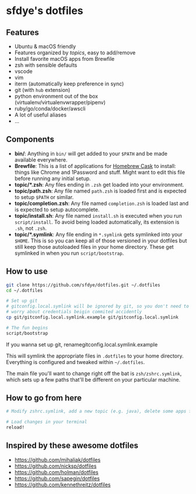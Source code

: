 # sfdye's dotfiles

## Features

- Ubuntu & macOS friendly
- Features organized by _topics_, easy to add/remove
- Install favorite macOS apps from Brewfile
- zsh with sensible defaults
- vscode
- vim
- iterm (automatically keep preference in sync)
- git (with `hub` extension)
- python environment out of the box (virtualenv/virtualenvwrapper/pipenv)
- ruby/go/conda/docker/awscli
- A lot of useful aliases
- ...

## Components

- **bin/**: Anything in `bin/` will get added to your `$PATH` and be made
  available everywhere.
- **Brewfile**: This is a list of applications for [Homebrew Cask](https://caskroom.github.io) to install: things like Chrome and 1Password and stuff. Might want to edit this file before running any initial setup.
- **topic/\*.zsh**: Any files ending in `.zsh` get loaded into your
  environment.
- **topic/path.zsh**: Any file named `path.zsh` is loaded first and is
  expected to setup `$PATH` or similar.
- **topic/completion.zsh**: Any file named `completion.zsh` is loaded
  last and is expected to setup autocomplete.
- **topic/install.sh**: Any file named `install.sh` is executed when you run `script/install`. To avoid being loaded automatically, its extension is `.sh`, not `.zsh`.
- **topic/\*.symlink**: Any file ending in `*.symlink` gets symlinked into
  your `$HOME`. This is so you can keep all of those versioned in your dotfiles
  but still keep those autoloaded files in your home directory. These get
  symlinked in when you run `script/bootstrap`.

## How to use

```bash
git clone https://github.com/sfdye/dotfiles.git ~/.dotfiles
cd ~/.dotfiles

# Set up git
# gitconfig.local.symlink will be ignored by git, so you don't need to
# worry about credentials beigin commited accidently
cp git/gitconfig.local.symlink.example git/gitconfig.local.symlink

# The fun begins
script/bootstrap
```

If you wanna set up git, renamegitconfig.local.symlink.example

This will symlink the appropriate files in `.dotfiles` to your home directory.
Everything is configured and tweaked within `~/.dotfiles`.

The main file you'll want to change right off the bat is `zsh/zshrc.symlink`,
which sets up a few paths that'll be different on your particular machine.

## How to go from here

```bash
# Modify zshrc.symlink, add a new topic (e.g. java), delete some apps from Brewfile, you name it

# Load changes in your terminal
reload!
```

## Inspired by these awesome dotfiles

- https://github.com/mihaliak/dotfiles
- https://github.com/nicksp/dotfiles
- https://github.com/holman/dotfiles
- https://github.com/sapegin/dotfiles
- https://github.com/kennethreitz/dotfiles

